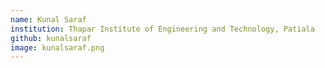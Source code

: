 ```yaml
---
name: Kunal Saraf
institution: Thapar Institute of Engineering and Technology, Patiala
github: kunalsaraf
image: kunalsaraf.png
---
```


